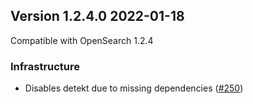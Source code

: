 ## Version 1.2.4.0 2022-01-18

Compatible with OpenSearch 1.2.4

### Infrastructure

* Disables detekt due to missing dependencies ([#250](https://github.com/opensearch-project/index-management/pull/250/files))